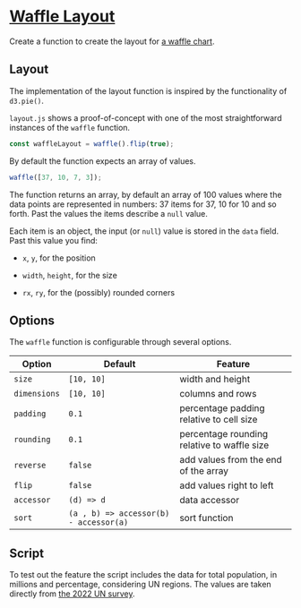 # [Waffle Layout](https://codepen.io/borntofrappe/full/qBKVJgM)

Create a function to create the layout for [a waffle chart](https://en.wikipedia.org/wiki/Pie_chart#Square_chart_/_Waffle_chart).

## Layout

The implementation of the layout function is inspired by the functionality of `d3.pie()`.

`layout.js` shows a proof-of-concept with one of the most straightforward instances of the `waffle` function.

```js
const waffleLayout = waffle().flip(true);
```

By default the function expects an array of values.

```js
waffle([37, 10, 7, 3]);
```

The function returns an array, by default an array of 100 values where the data points are represented in numbers: 37 items for 37, 10 for 10 and so forth. Past the values the items describe a `null` value.

Each item is an object, the input (or `null`) value is stored in the `data` field. Past this value you find:

- `x`, `y`, for the position

- `width`, `height`, for the size

- `rx`, `ry`, for the (possibly) rounded corners

## Options

The `waffle` function is configurable through several options.

| Option       | Default                                | Feature                                     |
| ------------ | -------------------------------------- | ------------------------------------------- |
| `size`       | `[10, 10]`                             | width and height                            |
| `dimensions` | `[10, 10]`                             | columns and rows                            |
| `padding`    | `0.1`                                  | percentage padding relative to cell size    |
| `rounding`   | `0.1`                                  | percentage rounding relative to waffle size |
| `reverse`    | `false`                                | add values from the end of the array        |
| `flip`       | `false`                                | add values right to left                    |
| `accessor`   | `(d) => d`                             | data accessor                               |
| `sort`       | `(a , b) => accessor(b) - accessor(a)` | sort function                               |

## Script

To test out the feature the script includes the data for total population, in millions and percentage, considering UN regions. The values are taken directly from [the 2022 UN survey](https://population.un.org/wpp/).
